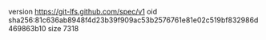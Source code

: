 version https://git-lfs.github.com/spec/v1
oid sha256:81c636ab8948f4d23b39f909ac53b2576761e81e02c519bf832986d469863b10
size 7318
